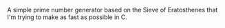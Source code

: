 A simple prime number generator based on the Sieve of Eratosthenes that I'm trying to make as fast as possible in C.
